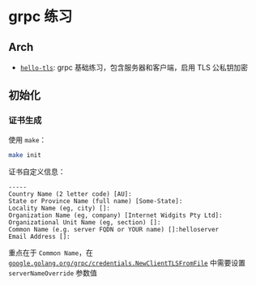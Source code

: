 # grpc 练习

## Arch

- [`hello-tls`](./hello-tls/): grpc 基础练习，包含服务器和客户端，启用 TLS 公私钥加密

## 初始化

### 证书生成

使用 `make`：

```bash
make init
```

证书自定义信息：

```
-----
Country Name (2 letter code) [AU]:
State or Province Name (full name) [Some-State]:
Locality Name (eg, city) []:
Organization Name (eg, company) [Internet Widgits Pty Ltd]:
Organizational Unit Name (eg, section) []:
Common Name (e.g. server FQDN or YOUR name) []:helloserver
Email Address []:
```

重点在于 `Common Name`，在 [`google.golang.org/grpc/credentials.NewClientTLSFromFile`](https://pkg.go.dev/google.golang.org/grpc@v1.30.0/credentials#NewClientTLSFromFile) 中需要设置 `serverNameOverride` 参数值
